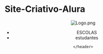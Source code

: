 # Site-Criativo-Alura
<!DOCTYPE html>
<html lang="en">
<head>
    <meta charset="UTF-8">
    <meta http-equiv="X-UA-Compatible" content="IE=edge">
    <meta name="viewport" content="width=device-width, initial-scale=1.0">
    <title>Document</title>
</head><link rel="stylesheet" href="">
<body>
    <header>
        <img src="/tmp/guest-j6clen/Downloads/Logo.png" alt="Logo.png">
<Ul> 
    <li>ESCOLAS</li> 
    <LI>estudantes</LI>
</Ul>

    </header>
</body>
</html>
<body
